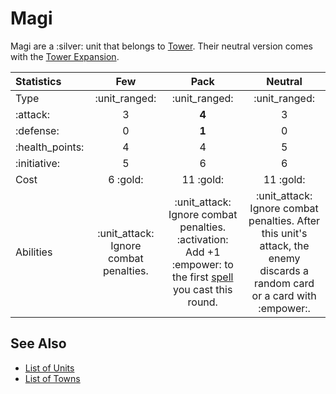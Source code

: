 # Magi

Magi are a :silver: unit that belongs to [Tower](../towns/tower.md).
Their neutral version comes with the [Tower Expansion](../content.md).


| Statistics | Few | Pack | Neutral |
| :--- | :---: | :---: | :---: |
| Type | :unit_ranged: | :unit_ranged: | :unit_ranged: |
| :attack: | 3 | **4** | 3 |
| :defense: | 0 | **1** | 0 |
| :health_points: | 4 | 4 | 5 |
| :initiative: | 5 | 6 | 6 |
| Cost | 6 :gold: | 11 :gold: | 11 :gold: |
| Abilities | :unit_attack: Ignore combat penalties. | :unit_attack: Ignore combat penalties. :activation: Add +1 :empower: to the first [spell](../spells.md) you cast this round. | :unit_attack: Ignore combat penalties. After this unit's attack, the enemy discards a random card or a card with :empower:. |


## See Also

- [List of Units](../units.md)
- [List of Towns](../towns.md)

